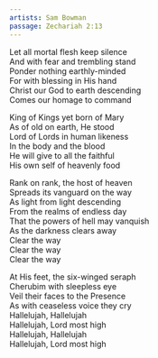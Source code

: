 ```yaml
---
artists: Sam Bowman
passage: Zechariah 2:13
---
```

Let all mortal flesh keep silence  
And with fear and trembling stand  
Ponder nothing earthly-minded  
For with blessing in His hand  
Christ our God to earth descending  
Comes our homage to command  
  
King of Kings yet born of Mary  
As of old on earth, He stood  
Lord of Lords in human likeness  
In the body and the blood  
He will give to all the faithful  
His own self of heavenly food  
  
Rank on rank, the host of heaven  
Spreads its vanguard on the way  
As light from light descending  
From the realms of endless day  
That the powers of hell may vanquish  
As the darkness clears away  
Clear the way  
Clear the way  
Clear the way  
  
At His feet, the six-winged seraph  
Cherubim with sleepless eye  
Veil their faces to the Presence  
As with ceaseless voice they cry  
Hallelujah, Hallelujah  
Hallelujah, Lord most high  
Hallelujah, Hallelujah  
Hallelujah, Lord most high